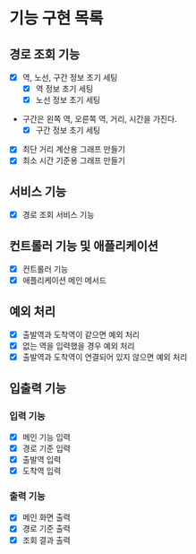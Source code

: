 # 기능 구현 목록

## 경로 조회 기능
- [x] 역, 노선, 구간 정보 초기 세팅
  - [x] 역 정보 초기 세팅
  - [x] 노선 정보 초기 세팅
- 구간은 왼쪽 역, 오른쪽 역, 거리, 시간을 가진다.
  - [x] 구간 정보 초기 세팅
- [x] 최단 거리 계산용 그래프 만들기
- [x] 최소 시간 기준용 그래프 만들기

## 서비스 기능
- [x] 경로 조회 서비스 기능

## 컨트롤러 기능 및 애플리케이션
- [x] 컨트롤러 기능
- [x] 애플리케이션 메인 메서드

## 예외 처리
- [x] 출발역과 도착역이 같으면 예외 처리
- [x] 없는 역을 입력했을 경우 예외 처리
- [x] 출발역과 도착역이 연결되어 있지 않으면 예외 처리

## 입출력 기능
### 입력 기능
- [x] 메인 기능 입력
- [x] 경로 기준 입력
- [x] 출발역 입력
- [x] 도착역 입력

### 출력 기능
- [x] 메인 화면 출력
- [x] 경로 기준 출력
- [x] 조회 결과 출력